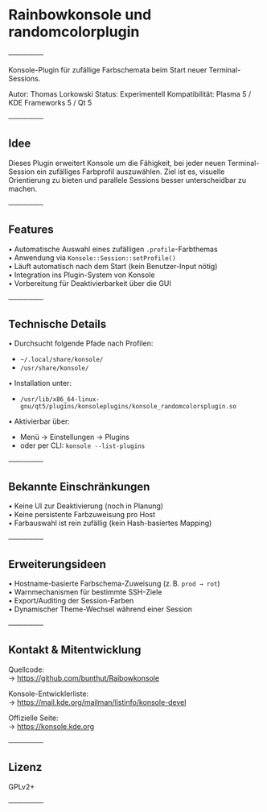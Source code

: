 # Rainbowkonsole und randomcolorplugin
───────

Konsole-Plugin für zufällige Farbschemata beim Start neuer Terminal-Sessions.

Autor: Thomas Lorkowski
Status: Experimentell
Kompatibilität: Plasma 5 / KDE Frameworks 5 / Qt 5

───────

## Idee

Dieses Plugin erweitert Konsole um die Fähigkeit, bei jeder neuen Terminal-Session ein zufälliges Farbprofil auszuwählen. Ziel ist es, visuelle Orientierung zu bieten und parallele Sessions besser unterscheidbar zu machen.

───────

## Features

• Automatische Auswahl eines zufälligen `.profile`-Farbthemas  
• Anwendung via `Konsole::Session::setProfile()`  
• Läuft automatisch nach dem Start (kein Benutzer-Input nötig)  
• Integration ins Plugin-System von Konsole  
• Vorbereitung für Deaktivierbarkeit über die GUI

───────

## Technische Details

• Durchsucht folgende Pfade nach Profilen:
  - `~/.local/share/konsole/`
  - `/usr/share/konsole/`

• Installation unter:
  - `/usr/lib/x86_64-linux-gnu/qt5/plugins/konsoleplugins/konsole_randomcolorsplugin.so`

• Aktivierbar über:
  - Menü → Einstellungen → Plugins
  - oder per CLI: `konsole --list-plugins`

───────

## Bekannte Einschränkungen

• Keine UI zur Deaktivierung (noch in Planung)  
• Keine persistente Farbzuweisung pro Host  
• Farbauswahl ist rein zufällig (kein Hash-basiertes Mapping)

───────

## Erweiterungsideen

• Hostname-basierte Farbschema-Zuweisung (z. B. `prod → rot`)  
• Warnmechanismen für bestimmte SSH-Ziele  
• Export/Auditing der Session-Farben  
• Dynamischer Theme-Wechsel während einer Session

───────

## Kontakt & Mitentwicklung

Quellcode:  
→ https://github.com/bunthut/Raibowkonsole

Konsole-Entwicklerliste:  
→ https://mail.kde.org/mailman/listinfo/konsole-devel

Offizielle Seite:  
→ https://konsole.kde.org

───────

## Lizenz
GPLv2+

───────
